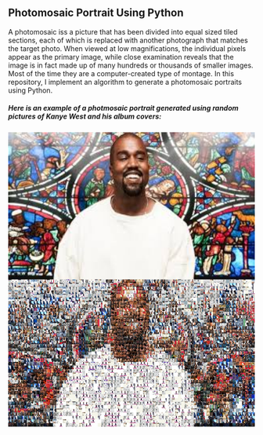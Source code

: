 ##  Photomosaic Portrait Using Python
A photomosaic iss a picture that has been divided into equal sized tiled sections, each of which is replaced with another photograph that matches the target photo. When viewed at low magnifications, the individual pixels appear as the primary image, while close examination reveals that the image is in fact made up of many hundreds or thousands of smaller images. Most of the time they are a computer-created type of montage.
In this repository, I implement an algorithm to generate a photomosaic portraits using Python.
##### Here is an example of a photmosaic portrait generated using random pictures of Kanye West and his album covers:

<img style="float: right;" src="/example/kanye.jpg" width="700" height="300" />
<img style="float: left;" src="/example/kanye_try2.jpeg" width="700" height="300"/>
